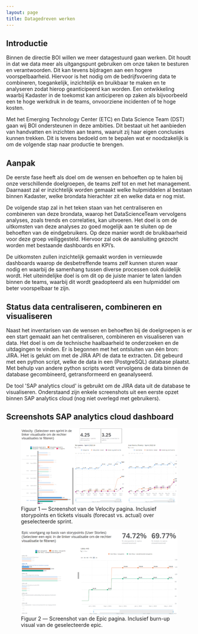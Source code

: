 ```yaml
---
layout: page
title: Datagedreven werken
---
```


## Introductie

Binnen de directie BOI willen we meer datagestuurd gaan werken. Dit houdt in dat we data meer als uitgangspunt gebruiken om onze taken te besturen en verantwoorden. Dit kan tevens bijdragen aan een hogere voorspelbaarheid. Hiervoor is het nodig om de bedrijfsvoering data te combineren, toegankelijk, inzichtelijk en bruikbaar te maken en te analyseren zodat hierop geanticipeerd kan worden. Een ontwikkeling waarbij Kadaster in de toekomst kan anticiperen op zaken als bijvoorbeeld een te hoge werkdruk in de teams, onvoorziene incidenten of te hoge kosten.

Met het Emerging Technology Center (ETC) en Data Science Team (DST) gaan wij BOI ondersteunen in deze ambities. Dit bestaat uit het aanbieden van handvatten en inzichten aan teams, waaruit zij haar eigen conclusies kunnen trekken. Dit is tevens bedoeld om te bepalen wat er noodzakelijk is om de volgende stap naar productie te brengen. 

## Aanpak 

De eerste fase heeft als doel om de wensen en behoeften op te halen bij onze verschillende doelgroepen, de teams zelf tot en met het management. Daarnaast zal er inzichtelijk worden gemaakt welke hulpmiddelen al bestaan binnen Kadaster, welke brondata hierachter zit en welke data er nog mist.

De volgende stap zal in het teken staan van het centraliseren en combineren van deze brondata, waarop het DataScienceTeam vervolgens analyses, zoals trends en correlaties, kan uitvoeren. Het doel is om de uitkomsten van deze analyses zo goed mogelijk aan te sluiten op de behoeften van de eindgebruikers. Op deze manier wordt de bruikbaarheid voor deze groep veiliggesteld. Hiervoor zal ook de aansluiting gezocht worden met bestaande dashboards en KPI’s.

De uitkomsten zullen inzichtelijk gemaakt worden in vernieuwde dashboards waarop de desbetreffende teams zelf kunnen sturen waar nodig en waarbij de samenhang tussen diverse processen ook duidelijk wordt. Het uiteindelijke doel is om dit op de juiste manier te laten landen binnen de teams, waarbij dit wordt geadopteerd als een hulpmiddel om beter voorspelbaar te zijn.

## Status data centraliseren, combineren en visualiseren 

Naast het inventarisen van de wensen en behoeften bij de doelgroepen is er een start gemaakt aan het centraliseren, combineren en visualiseren van data. Het doel is om de technische haalbaarheid te onderzoeken en de uitdagingen te vinden. Er is begonnen met het ontsluiten van één bron: JIRA. Het is gelukt om met de JIRA API de data te extracten. Dit gebeurd met een python script, welke de data in een (PostgreSQL) database plaatst. Met behulp van andere python scripts wordt vervolgens de data binnen de database gecombineerd, getransformeerd en geanalyseerd. 

De tool 'SAP analytics cloud' is gebruikt om de JIRA data uit de database te visualiseren. Onderstaand zijn enkele screenshots uit een eerste opzet binnen SAP analytics cloud (nog niet overlegd met gebruikers).


## Screenshots SAP analytics cloud dashboard

<figure id="figuur-1">
  <a href="/assets/images/screenshot_velocity.png">
    <img src="/assets/images/screenshot_velocity.png">
  </a>
  <figcaption>
    Figuur 1 ― Screenshot van de Velocity pagina. Inclusief storypoints en tickets visuals (forecast vs. actual) over geselecteerde sprint. 
  </figcaption>
</figure>



<figure id="figuur-2">
  <a href="/assets/images/screenshot_epic.png">
    <img src="/assets/images/screenshot_epic.png">
  </a>
  <figcaption>
    Figuur 2 ― Screenshot van de Epic pagina. Inclusief burn-up visual van de geselecteerde epic. 
  </figcaption>
</figure>